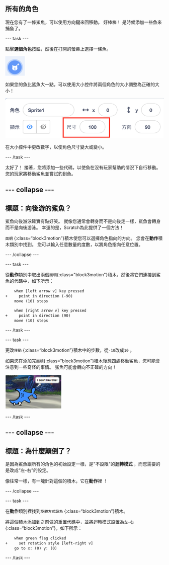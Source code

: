 ## 所有的角色

現在您有了一條鯊魚，可以使用方向鍵來回移動。 好棒棒！ 是時候添加一些魚來捕魚了。

\--- task \---

點擊**選個角色**按鈕，然後在打開的螢幕上選擇一條魚。

![選個角色按鈕](images/spritesNewFromLibrary.png)

如果您的魚比鯊魚大一點，可以使用大小控件將兩個角色的大小調整為正確的大小！

![角色大小控制](images/sprites2.png)

在大小控件中更改數字，以使角色尺寸變大或變小。

\--- /task \---

太好了！ 接著，您將添加一些代碼，以使魚在沒有玩家幫助的情況下自行移動。 您的玩家將移動鯊魚並嘗試釣到魚。

## \--- collapse \---

## 標題：向後游的鯊魚？

鯊魚向後游泳確實有點好笑。 就像您通常會轉身而不是向後走一樣，鯊魚會轉身而不是向後游泳。 幸運的是，Scratch為此提供了一個方法！

`面朝` {:class=“block3motion”}積木使您可以選擇角色指向的方向。 您會在**動作**積木類別中找到。 您可以輸入任意數量的度數，以將角色指向任意位置。

\--- /collapse \---

\--- task \---

從**動作**類別中取出兩個`面朝`{:class="block3motion"}積木，然後將它們連接到鯊魚的代碼中，如下所示：

```blocks3
    when [left arrow v] key pressed
+     point in direction (-90)
    move (10) steps
```

```blocks3
    when [right arrow v] key pressed
+     point in direction (90)
    move (10) steps
```

\--- /task \---

\--- task \---

更改`移動` {:class=“block3motion”}積木中的步數，從`-10`改成`10` 。

如果您在添加完`面朝`{:class=“block3motion”}積木後想四處移動鯊魚，您可能會注意到一些奇怪的事情。 鯊魚可能會轉向不正確的方向！

![顛倒的鯊魚](images/spritesUpsideDown.png)

\--- /task \---

## \--- collapse \---

## 標題：為什麼顛倒了？

是因為鯊魚跟所有的角色的初始設定一樣，是"不設限"的**迴轉模式** ，而您需要的是改成“左-右”的設定。

像往常一樣，有一塊針對這個的積木，它在**動作**裡 ！

\--- /collapse \---

\--- task \---

在**動作**類別裡找到`旋轉方式設為` {:class=“block3motion”}積木。

將這個積木添加到之前做的重置代碼中，並將迴轉模式設置為`左-右`{:class=“block3motion”}，如下所示：

```blocks3
    when green flag clicked
+     set rotation style [left-right v]
    go to x: (0) y: (0)
```

\--- /task \---
